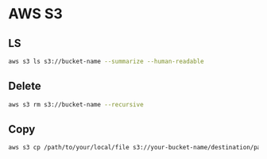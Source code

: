 # AWS S3

## LS

```bash
aws s3 ls s3://bucket-name --summarize --human-readable
```

## Delete

```bash
aws s3 rm s3://bucket-name --recursive
```

## Copy

```bash
aws s3 cp /path/to/your/local/file s3://your-bucket-name/destination/path
```


